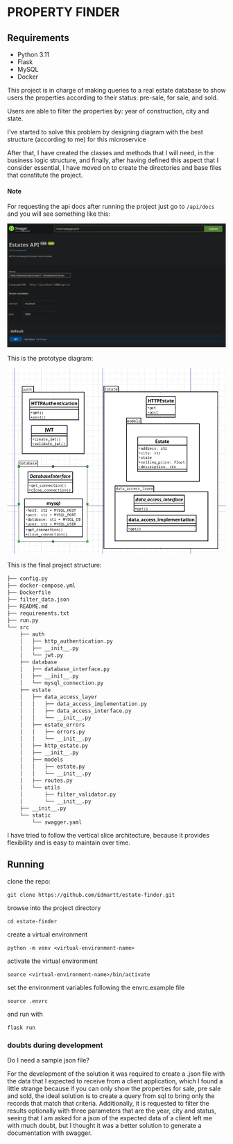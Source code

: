 # PROPERTY FINDER

## Requirements

- Python 3.11
- Flask
- MySQL
- Docker


This project is in charge of making queries to a real estate database to show users the properties according to their status: pre-sale, for sale, and sold.

Users are able to filter the properties by: year of construction, city and state.

I've started to solve this problem by designing diagram with the best structure (according to me) for this microservice


After that, I have created the classes and methods that I will need, in the business logic structure, and finally, after having defined this aspect that I consider essential, I have moved on to create the directories and base files that constitute the project.


#### Note

For requesting the api docs after running the project just go to `/api/docs` and you will see something like this:

![](https://github.com/Edmartt/estate-finder/blob/dev/assets/swagger.png)


This is the prototype diagram:

![](https://github.com/Edmartt/estate-finder/blob/main/assets/prototype.png)

This is the final project structure:

```
├── config.py
├── docker-compose.yml
├── Dockerfile
├── filter_data.json
├── README.md
├── requirements.txt
├── run.py
└── src
    ├── auth
    │   ├── http_authentication.py
    │   ├── __init__.py
    │   └── jwt.py
    ├── database
    │   ├── database_interface.py
    │   ├── __init__.py
    │   └── mysql_connection.py
    ├── estate
    │   ├── data_access_layer
    │   │   ├── data_access_implementation.py
    │   │   ├── data_access_interface.py
    │   │   └── __init__.py
    │   ├── estate_errors
    │   │   ├── errors.py
    │   │   └── __init__.py
    │   ├── http_estate.py
    │   ├── __init__.py
    │   ├── models
    │   │   ├── estate.py
    │   │   └── __init__.py
    │   ├── routes.py
    │   └── utils
    │       ├── filter_validator.py
    │       └── __init__.py
    ├── __init__.py
    └── static
        └── swagger.yaml
```

I have tried to follow the vertical slice architecture, because it provides flexibility and is easy to maintain over time.


## Running

clone the repo:

```
git clone https://github.com/Edmartt/estate-finder.git
```
browse into the project directory

```
cd estate-finder
```

create a virtual environment

```
python -m venv <virtual-environment-name>
```

activate the virtual environment

```
source <virtual-environment-name>/bin/activate
```

set the environment variables following the envrc.example file

```
source .envrc
```

and run with

```
flask run
```



### doubts during development


Do I need a sample json file?

For the development of the solution it was required to create a .json file with the data that I expected to receive from a client application, which I found a little strange because if you can only show the properties for sale, pre sale and sold, the ideal solution is to create a query from sql to bring only the records that match that criteria. Additionally, it is requested to filter the results optionally with three parameters that are the year, city and status, seeing that I am asked for a json of the expected data of a client left me with much doubt, but I thought it was a better solution to generate a documentation with swagger.
